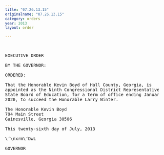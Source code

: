 ```yaml
---
title: "07.26.13.15"
originalname: "07.26.13.15"
category: orders
year: 2013
layout: order

---
```

<pre>
 

EXECUTIVE ORDER

BY THE GOVERNOR:

ORDERED:

That the Honorable Kevin Boyd of Hall County, Georgia, is
appointed as the Ninth Congressional District Representative to the
State Board of Education, for a term of office ending January 1,
2020, to succeed the Honorable Larry Winter.

The Honorable Kevin Boyd
794 Main Street
Gainesville, Georgia 30506

This twenty-sixth day of July, 2013

\’\nxrm\‘DwL

GOVERNOR

</pre>
